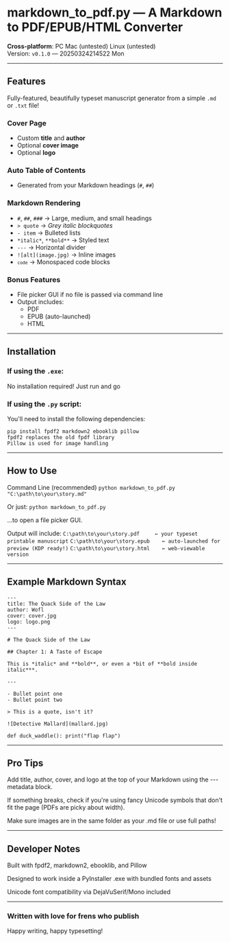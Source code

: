 # markdown_to_pdf.py — A Markdown to PDF/EPUB/HTML Converter

**Cross-platform**: PC Mac (untested) Linux (untested)  
Version: `v0.1.0` — 20250324214522 Mon


---


## Features

Fully-featured, beautifully typeset manuscript generator from a simple `.md` or `.txt` file!

### Cover Page
- Custom **title** and **author**
- Optional **cover image**
- Optional **logo**

### Auto Table of Contents
- Generated from your Markdown headings (`#`, `##`)

### Markdown Rendering
- `#`, `##`, `###` → Large, medium, and small headings
- `> quote` → *Grey italic blockquotes*
- `- item` → Bulleted lists
- `*italic*`, `**bold**` → Styled text
- `---` → Horizontal divider
- `![alt](image.jpg)` → Inline images
- <code>```code```</code> → Monospaced code blocks

### Bonus Features
- File picker GUI if no file is passed via command line
- Output includes:
  - PDF
  - EPUB (auto-launched)
  - HTML


---


## Installation

### If using the `.exe`:
No installation required! Just run and go

### If using the `.py` script:

You'll need to install the following dependencies:

```
pip install fpdf2 markdown2 ebooklib pillow
fpdf2 replaces the old fpdf library
Pillow is used for image handling
```


---


## How to Use
Command Line (recommended)
`python markdown_to_pdf.py "C:\path\to\your\story.md"`

Or just:
`python markdown_to_pdf.py`

…to open a file picker GUI.

Output will include:
`C:\path\to\your\story.pdf     ← your typeset printable manuscript`
`C:\path\to\your\story.epub    ← auto-launched for preview (KDP ready!)`
`C:\path\to\your\story.html    ← web-viewable version`


---


## Example Markdown Syntax

```
---
title: The Quack Side of the Law
author: Wofl
cover: cover.jpg
logo: logo.png
---

# The Quack Side of the Law

## Chapter 1: A Taste of Escape

This is *italic* and **bold**, or even a *bit of **bold inside italic***.

---

- Bullet point one
- Bullet point two

> This is a quote, isn't it?

![Detective Mallard](mallard.jpg)

def duck_waddle(): print("flap flap")
```


---


## Pro Tips
Add title, author, cover, and logo at the top of your Markdown using the --- metadata block.

If something breaks, check if you're using fancy Unicode symbols that don't fit the page (PDFs are picky about width).

Make sure images are in the same folder as your .md file or use full paths!


---


## Developer Notes
Built with fpdf2, markdown2, ebooklib, and Pillow

Designed to work inside a PyInstaller .exe with bundled fonts and assets

Unicode font compatibility via DejaVuSerif/Mono included


---


### Written with love for frens who publish
Happy writing, happy typesetting!